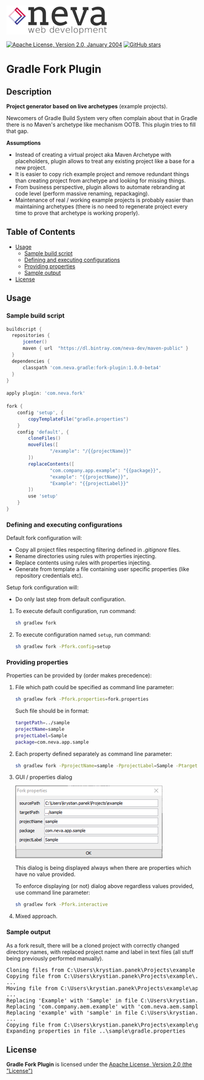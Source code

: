 ![Neva logo](docs/neva-logo.png)

[![Apache License, Version 2.0, January 2004](https://img.shields.io/github/license/neva-dev/gradle-fork-plugin.svg?label=License)](http://www.apache.org/licenses/)
[![GitHub stars](https://img.shields.io/github/stars/neva-dev/gradle-fork-plugin.svg)](https://github.com/neva-dev/gradle-fork-plugin/stargazers)

# Gradle Fork Plugin

## Description

**Project generator based on live archetypes** (example projects).

Newcomers of Gradle Build System very often complain about that in Gradle there is no Maven's archetype like mechanism OOTB. This plugin tries to fill that gap.

**Assumptions**

  * Instead of creating a virtual project aka Maven Archetype with placeholders, plugin allows to treat any existing project like a base for a new project.
  * It is easier to copy rich example project and remove redundant things than creating project from archetype and looking for missing things.
  * From business perspective, plugin allows to automate rebranding at code level (perform massive renaming, repackaging).
  * Maintenance of real / working example projects is probably easier than maintaining archetypes (there is no need to regenerate project every time to prove that archetype is working properly).

## Table of Contents

* [Usage](#usage)
   * [Sample build script](#sample-build-script)
   * [Defining and executing configurations](#defining-and-executing-configurations)
   * [Providing properties](#providing-properties)
   * [Sample output](#sample-output)
* [License](#license)

## Usage

### Sample build script

```groovy
buildscript {
  repositories {
      jcenter()
      maven { url  "https://dl.bintray.com/neva-dev/maven-public" }
  }
  dependencies {
      classpath 'com.neva.gradle:fork-plugin:1.0.0-beta4'
  }
}

apply plugin: 'com.neva.fork'

fork {
    config 'setup', {
        copyTemplateFile("gradle.properties")
    }
    config 'default', {
        cloneFiles()
        moveFiles([
                "/example": "/{{projectName}}"
        ])
        replaceContents([
                "com.company.app.example": "{{package}}",
                "example": "{{projectName}}",
                "Example": "{{projectLabel}}"
        ])
        use 'setup'
    }
}
```

### Defining and executing configurations

Default fork configuration will:

* Copy all project files respecting filtering defined in *.gitignore* files.
* Rename directories using rules with properties injecting.
* Replace contents using rules with properties injecting.
* Generate from template a file containing user specific properties (like repository credentials etc).

Setup fork configuration will:

* Do only last step from default configuration. 

1. To execute default configuration, run command:

    ```bash
    sh gradlew fork
    ```

2. To execute configuration named `setup`, run command:

    ```bash
    sh gradlew fork -Pfork.config=setup
    ```

### Providing properties

Properties can be provided by (order makes precedence):
 
1. File which path could be specified as command line parameter:

    ```bash
    sh gradlew fork -Pfork.properties=fork.properties
    ```
    
    Such file should be in format:
    
    ```bash
    targetPath=../sample
    projectName=sample
    projectLabel=Sample
    package=com.neva.app.sample
    ```
  
2. Each property defined separately as command line parameter:

    ```bash
    sh gradlew fork -PprojectName=sample -PprojectLabel=Sample -PtargetPath=../sample -Ppackage=com.neva.app.sample
    ```

3. GUI / properties dialog

    ![Props Dialog](docs/props-dialog.png)
    
    This dialog is being displayed always when there are properties which have no value provided.
    
    To enforce displaying (or not) dialog above regardless values provided, use command line parameter:
    
    ```bash
    sh gradlew fork -Pfork.interactive
    ```
  
4. Mixed approach.

### Sample output

As a fork result, there will be a cloned project with correctly changed directory names, with replaced project name and label in text files (all stuff being previously performed manually).

<pre>
Cloning files from C:\Users\krystian.panek\Projects\example to ..\sample
Copying file from C:\Users\krystian.panek\Projects\example\.editorconfig to ..\sample\.editorconfig
...
Moving file from C:\Users\krystian.panek\Projects\example\apps\example\content.xml to ..\sample\apps\sample\content.xml
...
Replacing 'Example' with 'Sample' in file C:\Users\krystian.panek\Projects\sample\app\build.gradle
Replacing 'com.company.aem.example' with 'com.neva.aem.sample' in file C:\Users\krystian.panek\Projects\sample\app\common\build.gradle
Replacing 'example' with 'sample' in file C:\Users\krystian.panek\Projects\sample\app\common\src\main\content\META-INF\vault\filter.xml
...
Copying file from C:\Users\krystian.panek\Projects\example\gradle\fork\gradle.properties to ..\sample\gradle.properties
Expanding properties in file ..\sample\gradle.properties
</pre>

## License

**Gradle Fork Plugin** is licensed under the [Apache License, Version 2.0 (the "License")](https://www.apache.org/licenses/LICENSE-2.0.txt)

